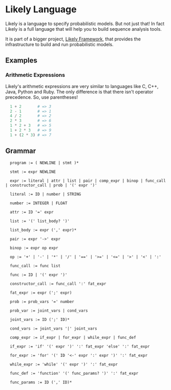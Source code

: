 # Likely Language

Likely is a language to specify probabilistic models. But not just that! In fact Likely is a full language that will help you to build sequence analysis tools.

It is part of a bigger project, [Likely Framework](https://github.com/igorbonadio/likely), that provides the infrastructure to build and run probabilistic models.

## Examples

### Arithmetic Expressions

Likely's arithmetic expressions are very similar to languages like C, C++, Java, Python and Ruby. The only difference is that there isn't operator precedence. So, use parentheses!

```python
  1 + 2       # => 3
  2 - 1       # => 1
  4 / 2       # => 2
  2 * 3       # => 6
  1 * 2 + 3   # => 5
  1 + 2 * 3   # => 9
  1 + (2 * 3) # => 7
```

## Grammar

```
  program := ( NEWLINE | stmt )*

  stmt := expr NEWLINE

  expr := literal | attr | list | pair | comp_expr | binop | func_call | constructor_call | prob | '(' expr ')'

  literal := ID | number | STRING

  number := INTEGER | FLOAT

  attr := ID '=' expr

  list := '(' list_body? ')'

  list_body := expr (',' expr)*

  pair := expr '->' expr

  binop := expr op expr

  op := '+' | '-' | '*' | '/' | '==' | '>=' | '<=' | '>' | '<' | ':'

  func_call := func list

  func := ID | '(' expr ')'

  constructor_call := func_call ':' fat_expr

  fat_expr := expr (';' expr)

  prob := prob_vars '=' number

  prob_var := joint_vars | cond_vars

  joint_vars := ID (';' ID)*

  cond_vars := joint_vars '|' joint_vars

  comp_expr := if_expr | for_expr | while_expr | func_def

  if_expr := 'if' '(' expr ')' ':' fat_expr 'else' ':' fat_expr

  for_expr := 'for' '(' ID '<-' expr ':' expr ')' ':' fat_expr

  while_expr := 'while' '(' expr ')' ':' fat_expr

  func_def := 'function' '(' func_params? ')' ':' fat_expr

  func_params := ID (',' ID)*
```
